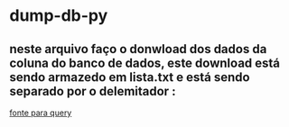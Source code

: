 # dump-db-py
## neste arquivo faço o donwload dos dados da coluna do banco de dados, este download está sendo armazedo em **lista.txt** e está sendo separado por o delemitador **:**
[fonte para query](https://mayararysia.medium.com/python-conex%C3%A3o-com-o-mysql-d919bb596702#:~:text=Para%20isso%2C%20abra%20o%20terminal,%2Dpython%3D%3D8.0.13%20.)
